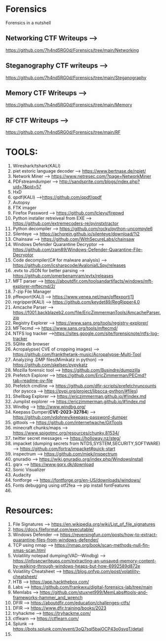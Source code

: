 # Forensics
Forensics in a nutshell

## Networking CTF Writeups -->  
https://github.com/7h4nd5RG0d/Forensics/tree/main/Networking 
## Steganography CTF writeups --> 
https://github.com/7h4nd5RG0d/Forensics/tree/main/Steganography  
## Memory CTF Writeups --> 
https://github.com/7h4nd5RG0d/Forensics/tree/main/Memory  
## RF CTF Writeups -->  
https://github.com/7h4nd5RG0d/Forensics/tree/main/RF

# TOOLS:  
1) Wireshark/tshark(KALI)    
2) piet estoric language decoder --> https://www.bertnase.de/npiet/
3) Network Miner --> https://www.netresec.com/?page=NetworkMiner
4) PDFstreamdumper --> http://sandsprite.com/blogs/index.php?uid=7&pid=57
5) HxD
6) qpdf(KALI) -->https://github.com/qpdf/qpdf
7) Autopsy
8) FTK imager
9) Firefox Password --> https://github.com/lclevy/firepwd
10) Python installer retreiveal from EXE --> https://github.com/extremecoders-re/pyinstxtractor
11) Python decompiler --> https://github.com/rocky/python-uncompyle6
12) Silenteye --> https://achorein.github.io/silenteye/download/?i2
13) Chainsaw --> https://github.com/WithSecureLabs/chainsaw
14) Windows Defender Quarantine Decryptor --> https://github.com/zam89/Windows-Defender-Quarantine-File-Decryptor
15) Code decompiler(C# for malware analysis) --> https://github.com/icsharpcode/AvaloniaILSpy/releases
16) .evtx to JSON for better parsing --> https://github.com/omerbenamram/evtx/releases
17) MFT parser --> https://aboutdfir.com/toolsandartifacts/windows/mft-explorer-mftecmd/2/
18) 7-zip File Manager
19) pffexport(KALI) --> https://www.venea.net/man/pffexport(1)
20) regripper(KALI) --> https://github.com/keydet89/RegRipper4.0
21) Amcache Parser --> https://f001.backblazeb2.com/file/EricZimmermanTools/AmcacheParser.zip
22) Registry Explorer --> https://www.sans.org/tools/registry-explorer/
23) MFTecmd --> https://www.sans.org/tools/mftecmd/
24) NTFS log tracker -->https://sites.google.com/site/forensicnote/ntfs-log-tracker
25) SQlite db browser
26) Acropalypse( CVE of cropping images) --> https://github.com/frankthetank-music/Acropalypse-Multi-Tool
27) Analyzing .DMP files(Mimikatz in python) --> https://github.com/skelsec/pypykatz
28) Mozilla forensic tool --> https://github.com/Busindre/dumpzilla
29) Prefetch Explorer --> https://github.com/EricZimmerman/PECmd?tab=readme-ov-file
30) Prefetch cmdline --> https://github.com/dfir-scripts/prefetchruncounts (for pyscca --> https://pypi.org/project/libscca-python/#files)  
31) Shellbag Explorer --> https://ericzimmerman.github.io/#!index.md
32) Jumplist explorer --> https://ericzimmerman.github.io/#!index.md
33) Windbg --> http://www.windbg.org/
34) Keepass Dumper(**CVE-2023-32784**) --> https://github.com/vdohney/keepass-password-dumper
35) gittools --> https://github.com/internetwache/GitTools
36) minecraft chunks/maps --> https://www.spigotmc.org/resources/chunky.81534/
37) twitter secret messages --> https://holloway.nz/steg/
38) impacket (dumping secrets from NTDS,SYSTEM,SECURITY,SOFTWARE) --> https://github.com/fortra/impacket#quick-start
39) inspectrum --> https://github.com/miek/inspectrum 
40) gnuradio --> https://wiki.gnuradio.org/index.php/WindowsInstall
41) gqrx --> https://www.gqrx.dk/download  
42) Sonic Visualizer
43) Audacity
44) fontforge --> https://fontforge.org/en-US/downloads/windows/
45) Fonts debugging using otf2fea --> pip install fontFeatures
46) 

# Resources:  
1) File Signatures --> https://en.wikipedia.org/wiki/List_of_file_signatures
2) https://docs.fileformat.com/executable/
3) Windows Defender --> https://reversingfun.com/posts/how-to-extract-quarantine-files-from-windows-defender/
4) TCP using nmap --> https://nmap.org/book/scan-methods-null-fin-xmas-scan.html
5) Volatility notepad dumping(VAD--Windbg) --> https://infosecwriteups.com/extracting-an-unsaved-memory-content-by-walking-through-windows-heaps-but-how-6992589d872e
6) Volatility Cheatsheet --> https://blog.onfvp.com/post/volatility-cheatsheet/
7) HTB --> https://app.hackthebox.com/
8) Labs --> https://github.com/frankwxu/digital-forensics-lab/tree/main
9) Memlabs --> https://github.com/stuxnet999/MemLabs#tools-and-frameworks-hammer_and_wrench
10) DFIR --> https://aboutdfir.com/education/challenges-ctfs/
11) DFIR --> https://www.dfir.training/books/2023
12) tryhackme --> https://tryhackme.com/
13) ctflearn --> https://ctflearn.com/
14) Splunk --> https://bots.splunk.com/event/3oQ7sqI5bajOCP43o0svqT/detail
15) 
